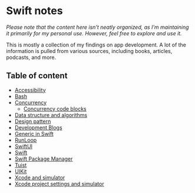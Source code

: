 # Swift notes

_Please note that the content here isn’t neatly organized, as I’m maintaining it
primarily for my personal use. However, feel free to explore and use it._

This is mostly a collection of my findings on app development. A lot of the
information is pulled from various sources, including books, articles, podcasts,
and more.

## Table of content

- [Accessibility](accessibility.md)
- [Bash](bash.md)
- [Concurrency](concurrency.md)
  - [Concurrency code blocks](concurrency-code-blocks.md)
- [Data structure and algorithms](data-structure.md)
- [Design pattern](design-pattern.md)
- [Development Blogs](development-blogs.md)
- [Generic in Swift](generic.md)
- [RunLoop](RunLoop.md)
- [SwiftUI](SwiftUI.md)
- [Swift](Swift.md)
- [Swift Package Manager](swift-package-manager.md)
- [Tuist](tuist.md)
- [UIKit](UIKit.md)
- [Xcode and simulator](xcode-and-simulator.md)
- [Xcode project settings and simulator](xcode-project-settings-and-simulator.md)
